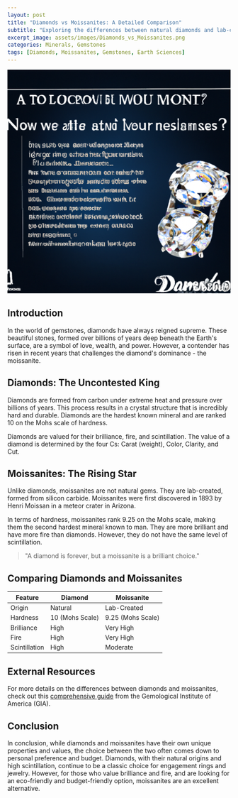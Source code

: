 ```yaml
---
layout: post
title: "Diamonds vs Moissanites: A Detailed Comparison"
subtitle: "Exploring the differences between natural diamonds and lab-created moissanites in terms of structure and value."
excerpt_image: assets/images/Diamonds_vs_Moissanites.png
categories: Minerals, Gemstones
tags: [Diamonds, Moissanites, Gemstones, Earth Sciences]
---
```


![banner](assets/images/Diamonds_vs_Moissanites.png)

## Introduction

In the world of gemstones, diamonds have always reigned supreme. These beautiful stones, formed over billions of years deep beneath the Earth's surface, are a symbol of love, wealth, and power. However, a contender has risen in recent years that challenges the diamond's dominance - the moissanite.

## Diamonds: The Uncontested King

Diamonds are formed from carbon under extreme heat and pressure over billions of years. This process results in a crystal structure that is incredibly hard and durable. Diamonds are the hardest known mineral and are ranked 10 on the Mohs scale of hardness.

Diamonds are valued for their brilliance, fire, and scintillation. The value of a diamond is determined by the four Cs: Carat (weight), Color, Clarity, and Cut. 

## Moissanites: The Rising Star

Unlike diamonds, moissanites are not natural gems. They are lab-created, formed from silicon carbide. Moissanites were first discovered in 1893 by Henri Moissan in a meteor crater in Arizona. 

In terms of hardness, moissanites rank 9.25 on the Mohs scale, making them the second hardest mineral known to man. They are more brilliant and have more fire than diamonds. However, they do not have the same level of scintillation.

> "A diamond is forever, but a moissanite is a brilliant choice."

## Comparing Diamonds and Moissanites

| Feature | Diamond | Moissanite |
|---------|---------|------------|
| Origin  | Natural | Lab-Created |
| Hardness | 10 (Mohs Scale) | 9.25 (Mohs Scale) |
| Brilliance | High | Very High |
| Fire | High | Very High |
| Scintillation | High | Moderate |

## External Resources

For more details on the differences between diamonds and moissanites, check out this [comprehensive guide](https://www.gia.edu/gem-comparison-diamond-vs-moissanite) from the Gemological Institute of America (GIA).

## Conclusion

In conclusion, while diamonds and moissanites have their own unique properties and values, the choice between the two often comes down to personal preference and budget. Diamonds, with their natural origins and high scintillation, continue to be a classic choice for engagement rings and jewelry. However, for those who value brilliance and fire, and are looking for an eco-friendly and budget-friendly option, moissanites are an excellent alternative.